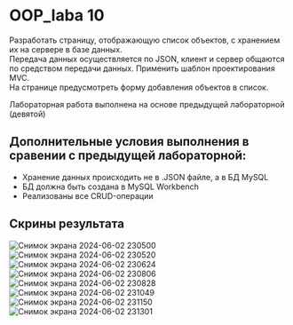 # OOP_laba 10 <br/>

Разработать страницу, отображающую список объектов, с хранением их на сервере в базе данных. <br/> 
Передача данных осуществляется по JSON, клиент и сервер общаются по средством передачи данных. Применить шаблон проектирования MVC. <br/>
На странице предусмотреть форму добавления объектов в список. <br/>

Лабораторная работа выполнена на основе предыдущей лабораторной (девятой)<br/>

## Дополнительные условия выполнения в сравении с предыдущей лабораторной:<br/>
- Хранение данных происходить не в .JSON файле, а в БД MySQL<br/>
- БД должна быть создана в MySQL Workbench<br/>
- Реализованы все CRUD-операции<br/>

## Скрины результата<br/>

![Снимок экрана 2024-06-02 230500](https://github.com/Roman194/OOP_laba10/assets/66479764/05d48b9b-025c-46bc-a111-815bc5a1ca8a)
![Снимок экрана 2024-06-02 230520](https://github.com/Roman194/OOP_laba10/assets/66479764/6d0b461b-4474-43cb-b465-fab2826f42e6)
![Снимок экрана 2024-06-02 230624](https://github.com/Roman194/OOP_laba10/assets/66479764/29339428-90f2-4b86-8f33-4c64d7ecdbf0)
![Снимок экрана 2024-06-02 230806](https://github.com/Roman194/OOP_laba10/assets/66479764/070c34f7-4742-4acb-92cb-583635e2569c)
![Снимок экрана 2024-06-02 230828](https://github.com/Roman194/OOP_laba10/assets/66479764/24810029-5eb2-4fa9-87f1-1486579e8d0e)
![Снимок экрана 2024-06-02 231049](https://github.com/Roman194/OOP_laba10/assets/66479764/d390cfda-d88c-4721-97ef-67905fc00b53)
![Снимок экрана 2024-06-02 231150](https://github.com/Roman194/OOP_laba10/assets/66479764/ff221182-b000-4a5e-88d4-08a3311c6cc2)
![Снимок экрана 2024-06-02 231301](https://github.com/Roman194/OOP_laba10/assets/66479764/607defb5-3444-42fb-9eaf-779ba42ea967)

